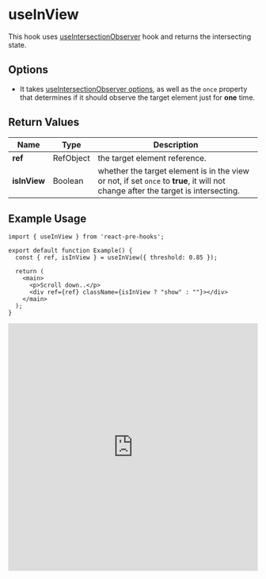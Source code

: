 # useInView

This hook uses [useIntersectionObserver](./useIntersectionObserver) hook and returns the intersecting state.

## Options

- It takes [useIntersectionObserver options](./useIntersectionObserver#parameters), as well as the `once` property that determines if it should observe the target element just for **one** time.

## Return Values

| Name         | Type      | Description                                                                                                                       |
| ------------ | --------- | --------------------------------------------------------------------------------------------------------------------------------- |
| **ref**      | RefObject | the target element reference.                                                                                                     |
| **isInView** | Boolean   | whether the target element is in the view or not, if set `once` to **true**, it will not change after the target is intersecting. |

## Example Usage

<!-- prettier-ignore -->
```tsx
import { useInView } from 'react-pre-hooks';

export default function Example() {
  const { ref, isInView } = useInView({ threshold: 0.85 });

  return (
    <main>
      <p>Scroll down..</p>
      <div ref={ref} className={isInView ? "show" : ""}></div>
    </main>
  );
}
```

<iframe src="https://codesandbox.io/embed/useinview-pywf6m?fontsize=14&hidenavigation=1&module=%2Fsrc%2FComponent.tsx&theme=dark" style="width:100%; height:500px; border:0; overflow:hidden;" title="useInView" allow="accelerometer; ambient-light-sensor; camera; encrypted-media; geolocation; gyroscope; hid; microphone; midi; payment; usb; vr; xr-spatial-tracking" sandbox="allow-forms allow-modals allow-popups allow-presentation allow-same-origin allow-scripts"></iframe>
